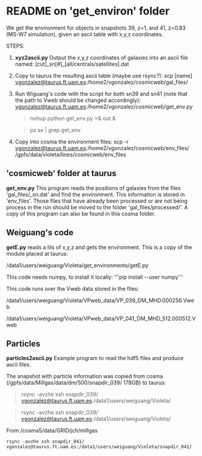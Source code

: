 # README on 'get_environ' folder #

We get the environment for objects in snapshots 39, z=1, and 41, z=0.83 (MS-W7 simulation), given an ascii table with x,y,z coordinates.

STEPS:

1. **xyz2ascii.py** Output the x,y,z coordinates of galaxies into an ascii file named: [cut]\_sn[#]\_[all/centrals/satellites].dat 

2. Copy to taurus the resulting ascii table (maybe use rsync?):
   scp [name] vgonzalez@taurus.ft.uam.es:/home2/vgonzalez/cosmicweb/gal_files/

3. Run Wiguang's code with the script for both sn39 and sn41 (note that the path to Vweb should be changed accordingly):
   vgonzalez@taurus.ft.uam.es:/home2/vgonzalez/cosmicweb/get_env.py

   > nohup python get_env.py >& out &

   > ps ax | grep get_env

4. Copy into cosma the environment files:
   scp -r vgonzalez@taurus.ft.uam.es:/home2/vgonzalez/cosmicweb/env_files/ /gpfs/data/violeta/lines/cosmicweb/env_files

## 'cosmicweb' folder at taurus ##

**get_env.py** This program reads the positions of galaxies from the files 'gal_files/*_sn*.dat' and find the environment. This information is stored in 'env_files'. Those files that have already been processed or are not being process in the run should be moved to the folder 'gal_files/processed/'. A copy of this program can also be found in this cosma folder.


## Weiguang's code  ##

**getE.py** reads a lits of x,y,z and gets the environment. This is a copy of the module placed at taurus:

/data1/users/weiguang/Violeta/get_environments/getE.py

This code needs numpy, to install it locally:
'''pip install --user numpy'''

This code runs over the Vweb data stored in the files:

/data1/users/weiguang/Violeta/VPweb_data/VP_039_DM_MHD.000256.Vweb

/data1/users/weiguang/Violeta/VPweb_data/VP_041_DM_MHD_512.000512.Vweb

## Particles ##

**particles2ascii.py** Example program to read the hdf5 files and produce ascii files.

The snapshot with particle information was copied from cosma (/gpfs/data/Millgas/data/dm/500/snapdir_039/ 178GB) to taurus:

> rsync -avzhe ssh snapdir_039/ vgonzalez@taurus.ft.uam.es:/data1/users/weiguang/Violeta/

> rsync -avzhe ssh snapdir_039/ vgonzalez@taurus.ft.uam.es:/data1/users/weiguang/Violeta/

From /cosma5/data/GRID/jch/millgas

    rsync -avzhe ssh snapdir_041/ vgonzalez@taurus.ft.uam.es:/data1/users/weiguang/Violeta/snapdir_041/

